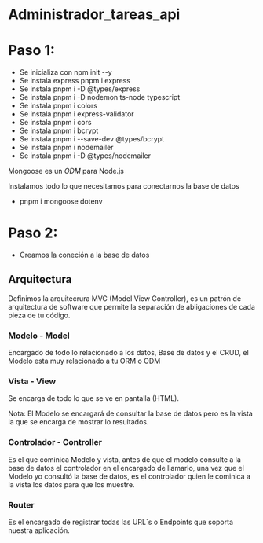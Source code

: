 # Administrador_tareas_api

# Paso 1:

- Se inicializa con npm init --y
- Se instala express pnpm i express
- Se instala pnpm i -D @types/express
- Se instala pnpm i -D nodemon ts-node typescript
- Se instala pnpm i colors
- Se instala pnpm i express-validator
- Se instala pnpm i cors
- Se instala pnpm i bcrypt
- Se instala pnpm i --save-dev @types/bcrypt
- Se instala pnpm i nodemailer
- Se instala pnpm i -D @types/nodemailer

Mongoose es un *ODM* para Node.js

Instalamos todo lo que necesitamos para conectarnos la base de datos

- pnpm i mongoose dotenv

# Paso 2:

- Creamos la coneción a la base de datos

## Arquitectura

Definimos la arquitecrura MVC (Model View Controller), es un patrón de arquitectura de software que permite la separación de abligaciones de cada pieza de tu código.

### Modelo - Model
Encargado de todo lo relacionado a los datos, Base de datos y el CRUD, el Modelo esta muy relacionado a tu ORM o ODM

### Vista - View
Se encarga de todo lo que se ve en pantalla (HTML).

Nota:
El Modelo se encargará de consultar la base de datos pero es la vista la que se encarga de mostrar lo resultados.

### Controlador - Controller
Es el que cominica Modelo y vista, antes de que el modelo consulte a la base de datos el controlador en el encargado de llamarlo, una vez que el Modelo yo consultó la base de datos, es el controlador quien le cominica a la vista los datos para que los muestre.

### Router
Es el encargado de registrar todas las URL`s o Endpoints que soporta nuestra aplicación.

